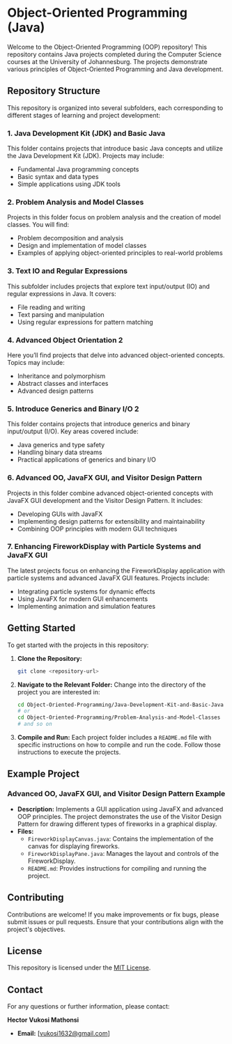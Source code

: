 # Object-Oriented Programming (Java)

Welcome to the Object-Oriented Programming (OOP) repository! This repository contains Java projects completed during the Computer Science courses at the University of Johannesburg. The projects demonstrate various principles of Object-Oriented Programming and Java development.

## Repository Structure

This repository is organized into several subfolders, each corresponding to different stages of learning and project development:

### 1. **Java Development Kit (JDK) and Basic Java**

This folder contains projects that introduce basic Java concepts and utilize the Java Development Kit (JDK). Projects may include:

- Fundamental Java programming concepts
- Basic syntax and data types
- Simple applications using JDK tools

### 2. **Problem Analysis and Model Classes**

Projects in this folder focus on problem analysis and the creation of model classes. You will find:

- Problem decomposition and analysis
- Design and implementation of model classes
- Examples of applying object-oriented principles to real-world problems

### 3. **Text IO and Regular Expressions**

This subfolder includes projects that explore text input/output (IO) and regular expressions in Java. It covers:

- File reading and writing
- Text parsing and manipulation
- Using regular expressions for pattern matching

### 4. **Advanced Object Orientation 2**

Here you’ll find projects that delve into advanced object-oriented concepts. Topics may include:

- Inheritance and polymorphism
- Abstract classes and interfaces
- Advanced design patterns

### 5. **Introduce Generics and Binary I/O 2**

This folder contains projects that introduce generics and binary input/output (I/O). Key areas covered include:

- Java generics and type safety
- Handling binary data streams
- Practical applications of generics and binary I/O

### 6. **Advanced OO, JavaFX GUI, and Visitor Design Pattern**

Projects in this folder combine advanced object-oriented concepts with JavaFX GUI development and the Visitor Design Pattern. It includes:

- Developing GUIs with JavaFX
- Implementing design patterns for extensibility and maintainability
- Combining OOP principles with modern GUI techniques

### 7. **Enhancing FireworkDisplay with Particle Systems and JavaFX GUI**

The latest projects focus on enhancing the FireworkDisplay application with particle systems and advanced JavaFX GUI features. Projects include:

- Integrating particle systems for dynamic effects
- Using JavaFX for modern GUI enhancements
- Implementing animation and simulation features

## Getting Started

To get started with the projects in this repository:

1. **Clone the Repository:**
   ```bash
   git clone <repository-url>
   ```

2. **Navigate to the Relevant Folder:**
   Change into the directory of the project you are interested in:
   ```bash
   cd Object-Oriented-Programming/Java-Development-Kit-and-Basic-Java
   # or
   cd Object-Oriented-Programming/Problem-Analysis-and-Model-Classes
   # and so on
   ```

3. **Compile and Run:**
   Each project folder includes a `README.md` file with specific instructions on how to compile and run the code. Follow those instructions to execute the projects.

## Example Project

### Advanced OO, JavaFX GUI, and Visitor Design Pattern Example

- **Description:** Implements a GUI application using JavaFX and advanced OOP principles. The project demonstrates the use of the Visitor Design Pattern for drawing different types of fireworks in a graphical display.
- **Files:**
    - `FireworkDisplayCanvas.java`: Contains the implementation of the canvas for displaying fireworks.
    - `FireworkDisplayPane.java`: Manages the layout and controls of the FireworkDisplay.
    - `README.md`: Provides instructions for compiling and running the project.

## Contributing

Contributions are welcome! If you make improvements or fix bugs, please submit issues or pull requests. Ensure that your contributions align with the project's objectives.

## License

This repository is licensed under the [MIT License](LICENSE).

## Contact

For any questions or further information, please contact:

**Hector Vukosi Mathonsi**
- **Email:** [vukosi1632@gmail.com]


